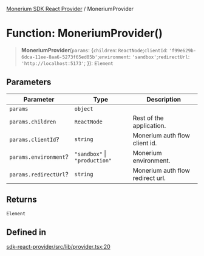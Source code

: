 [Monerium SDK React Provider](../README.md) / MoneriumProvider

# Function: MoneriumProvider()

> **MoneriumProvider**(`params`: \{`children`: `ReactNode`;`clientId`: `'f99e629b-6dca-11ee-8aa6-5273f65ed05b'`;`environment`: `'sandbox'`;`redirectUrl`: `'http://localhost:5173'`; \}): `Element`

## Parameters

| Parameter             | Type                          | Description                      |
| --------------------- | ----------------------------- | -------------------------------- |
| `params`              | `object`                      |                                  |
| `params.children`     | `ReactNode`                   | Rest of the application.         |
| `params.clientId`?    | `string`                      | Monerium auth flow client id.    |
| `params.environment`? | `"sandbox"` \| `"production"` | Monerium environment.            |
| `params.redirectUrl`? | `string`                      | Monerium auth flow redirect url. |

## Returns

`Element`

## Defined in

[sdk-react-provider/src/lib/provider.tsx:20](https://github.com/monerium/js-monorepo/blob/ae1055c12538e860127a655bc059162d414323b3/packages/sdk-react-provider/src/lib/provider.tsx#L20)
